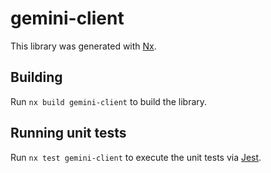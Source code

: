 # gemini-client

This library was generated with [Nx](https://nx.dev).

## Building

Run `nx build gemini-client` to build the library.

## Running unit tests

Run `nx test gemini-client` to execute the unit tests via [Jest](https://jestjs.io).
